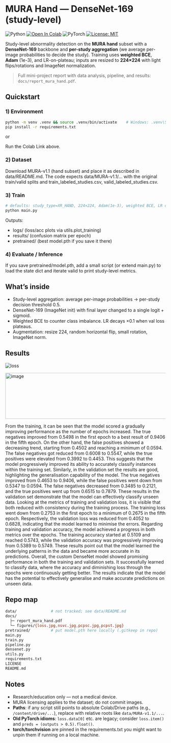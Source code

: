 # MURA Hand — DenseNet-169 (study-level)

![Python](https://img.shields.io/badge/python-3.10+-informational)
[![Open In Colab](https://colab.research.google.com/assets/colab-badge.svg)](https://colab.research.google.com/github/bogomil-iliev/mura-hand-densenet-study/blob/main/notebooks/mura_hand_study_pipeline.ipynb)
![PyTorch](https://img.shields.io/badge/PyTorch-2.x-red)
[![License: MIT](https://img.shields.io/badge/License-MIT-green.svg)](LICENSE)

Study-level abnormality detection on the **MURA hand** subset with a **DenseNet-169** backbone and **per-study aggregation** (we average per-image probabilities to decide the study). Training uses **weighted BCE**, **Adam** (1e-3), and LR-on-plateau; inputs are resized to **224×224** with light flips/rotations and ImageNet normalization. 

> Full mini-project report with data analysis, pipeline, and results: `docs/report_mura_hand.pdf`.

## Quickstart

### 1) Environment

```bash
python -m venv .venv && source .venv/bin/activate    # Windows: .venv\Scripts\activate
pip install -r requirements.txt
```
or

Run the Colab Link above.

### 2) Dataset
Download MURA-v1.1 (hand subset) and place it as described in data/README.md.
The code expects data/MURA-v1.1/... with the original train/valid splits and train_labeled_studies.csv, valid_labeled_studies.csv.

### 3) Train
```bash
# defaults: study_type=XR_HAND, 224×224, Adam(1e-3), weighted BCE, LR on plateau
python main.py
```
Outputs:
  - logs/ (loss/acc plots via utils.plot_training)
  - results/ (confusion matrix per epoch)
  - pretrained/ (best model.pth if you save it there)

### 4) Evaluate / Inference
If you save pretrained/model.pth, add a small script (or extend main.py) to load the state dict and iterate valid to print study-level metrics.

## What’s inside
  - Study-level aggregation: average per-image probabilities → per-study decision threshold 0.5.
  - DenseNet-169 (ImageNet init) with final layer changed to a single logit + sigmoid.
  - Weighted BCE to counter class imbalance. LR decays ×0.1 when val loss plateaus.
  - Augmentation: resize 224, random horizontal flip, small rotation, ImageNet norm.

## Results
![loss](https://github.com/user-attachments/assets/749b3fcc-1b71-4c3f-9492-f7a15591aa9d)

<img width="1875" height="144" alt="image" src="https://github.com/user-attachments/assets/8235af27-f12c-48e2-8f58-8ec144f7c1de" />

From the training, it can be seen that the model scored a gradually improving performance as the number of epochs increased. The true negatives improved from 0.5498 in the first epoch to a best result of 0.9406 in the fifth epoch. On the other hand, the false positives showed a decreasing trend, starting from 0.4502 and reaching a minimum of 0.0594. The false negatives got reduced from 0.6008 to 0.5547, while the true positives were elevated from 0.3992 to 0.4453. This suggests that the model progressively improved its ability to accurately classify instances within the training set.
Similarly, in the validation set the results are good, highlighting the generalisation capability of the model. The true negatives improved from 0.4653 to 0.9406, while the false positives went down from 0.5347 to 0.0594. The false negatives decreased from 0.3485 to 0.2121, and the true positives went up from 0.6515 to 0.7879. These results in the validation set demonstrate that the model can effectively classify unseen data.
Looking at the metrics of training and validation loss, it is visible that both reduced with consistency during the training process. The training loss went down from 0.2753 in the first epoch to a minimum of 0.2675 in the fifth epoch. Respectively, the validation loss was reduced from 0.4052 to 0.6828, indicating that the model learned to minimise the errors.
Regarding training and validation accuracy, the model achieved a progress in both metrics over the epochs. The training accuracy started at 0.5109 and reached 0.5743, while the validation accuracy was progressively improving from 0.5389 to 0.5749. These results point out that the model learned the underlying patterns in the data and became more accurate in its predictions.
Overall, the custom DenseNet model showed promising performance in both the training and validation sets. It successfully learned to classify data, where the accuracy and diminishing loss through the epochs were continuously getting better. The results indicate that the model has the potential to effectively generalise and make accurate predictions on unseen data.

## Repo map
```bash
data/               # not tracked; see data/README.md
docs/
  ├─ report_mura_hand.pdf
  └─ figures/{loss.jpg,nsvc.jpg,pcpsc.jpg,pcpst.jpg}
pretrained/         # put model.pth here locally (.gitkeep in repo)
main.py
train.py
pipeline.py
densenet.py
utils.py
requirements.txt
LICENSE
README.md
```

## Notes
  - Research/education only — not a medical device.
  - MURA licensing applies to the dataset; do not commit images.
  - **Paths**: if any script still points to absolute Colab/Drive paths (e.g., `/content/drive/...`), replace with relative roots like `data/MURA-v1.1/...`. 
  - **Old PyTorch idioms**: `loss.data[0]` etc. are legacy; consider `loss.item()` and `preds = (outputs > 0.5).float()`.
  - **torch/torchvision** are pinned in the requirements.txt you might want to unpin them if running on a local machine. 
